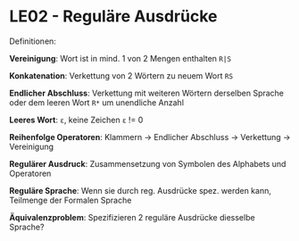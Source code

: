 # LE02 - Reguläre Ausdrücke

Definitionen:

**Vereinigung**: Wort ist in mind. 1 von 2 Mengen enthalten `R|S`

**Konkatenation**: Verkettung von 2 Wörtern zu neuem Wort `RS`

**Endlicher Abschluss**: Verkettung mit weiteren Wörtern derselben Sprache oder dem leeren Wort `R*` um unendliche Anzahl

**Leeres Wort**: `ɛ`​, keine Zeichen `ɛ` != 0

**Reihenfolge Operatoren**: Klammern -> Endlicher Abschluss -> Verkettung -> Vereinigung

**Regulärer Ausdruck**: Zusammensetzung von Symbolen des Alphabets und Operatoren

**Reguläre Sprache**: Wenn sie durch reg. Ausdrücke spez. werden kann, Teilmenge der Formalen Sprache

**Äquivalenzproblem**: Spezifizieren 2 reguläre Ausdrücke diesselbe Sprache?


